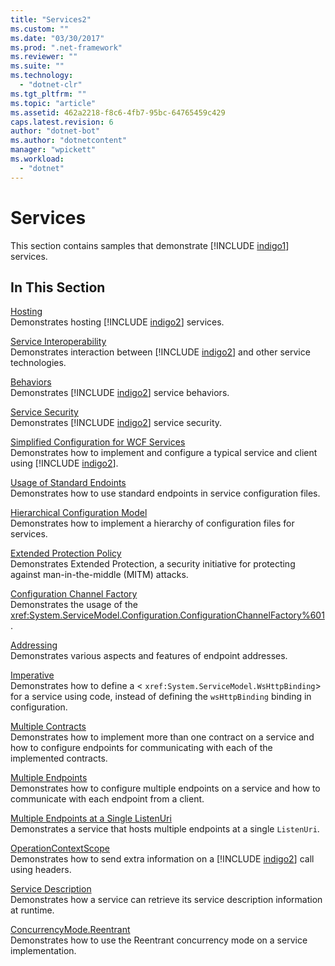 ```yaml
---
title: "Services2"
ms.custom: ""
ms.date: "03/30/2017"
ms.prod: ".net-framework"
ms.reviewer: ""
ms.suite: ""
ms.technology: 
  - "dotnet-clr"
ms.tgt_pltfrm: ""
ms.topic: "article"
ms.assetid: 462a2218-f8c6-4fb7-95bc-64765459c429
caps.latest.revision: 6
author: "dotnet-bot"
ms.author: "dotnetcontent"
manager: "wpickett"
ms.workload: 
  - "dotnet"
---
```

# Services
This section contains samples that demonstrate [!INCLUDE [indigo1](../../../../includes/indigo1-md.md)] services.  
  
## In This Section  
 [Hosting](../../../../docs/framework/wcf/feature-details/hosting.md)  
 Demonstrates hosting [!INCLUDE [indigo2](../../../../includes/indigo2-md.md)] services.  
  
 [Service Interoperability](../../../../docs/framework/wcf/samples/service-interoperability.md)  
 Demonstrates interaction between [!INCLUDE [indigo2](../../../../includes/indigo2-md.md)] and other service technologies.  
  
 [Behaviors](../../../../docs/framework/wcf/samples/behaviors.md)  
 Demonstrates [!INCLUDE [indigo2](../../../../includes/indigo2-md.md)] service behaviors.  
  
 [Service Security](../../../../docs/framework/wcf/samples/service-security.md)  
 Demonstrates [!INCLUDE [indigo2](../../../../includes/indigo2-md.md)] service security.  
  
 [Simplified Configuration for WCF Services](../../../../docs/framework/wcf/samples/simplified-configuration-for-wcf-services.md)  
 Demonstrates how to implement and configure a typical service and client using [!INCLUDE [indigo2](../../../../includes/indigo2-md.md)].  
  
 [Usage of Standard Endoints](../../../../docs/framework/wcf/samples/usage-of-standard-endpoints.md)  
 Demonstrates how to use standard endpoints in service configuration files.  
  
 [Hierarchical Configuration Model](../../../../docs/framework/wcf/samples/hierarchical-configuration-model.md)  
 Demonstrates how to implement a hierarchy of configuration files for services.  
  
 [Extended Protection Policy](../../../../docs/framework/wcf/samples/extended-protection-policy.md)  
 Demonstrates Extended Protection, a security initiative for protecting against man-in-the-middle (MITM) attacks.  
  
 [Configuration Channel Factory](../../../../docs/framework/wcf/samples/configuration-channel-factory.md)  
 Demonstrates the usage of the <xref:System.ServiceModel.Configuration.ConfigurationChannelFactory%601>.  
  
 [Addressing](../../../../docs/framework/wcf/samples/addressing.md)  
 Demonstrates various aspects and features of endpoint addresses.  
  
 [Imperative](../../../../docs/framework/wcf/samples/imperative.md)  
 Demonstrates how to define a <<!--zz xref:System.ServiceModel.WsHttpBinding --> `xref:System.ServiceModel.WsHttpBinding`> for a service using code, instead of defining the `wsHttpBinding` binding in configuration.  
  
 [Multiple Contracts](../../../../docs/framework/wcf/samples/multiple-contracts.md)  
 Demonstrates how to implement more than one contract on a service and how to configure endpoints for communicating with each of the implemented contracts.  
  
 [Multiple Endpoints](../../../../docs/framework/wcf/samples/multiple-endpoints.md)  
 Demonstrates how to configure multiple endpoints on a service and how to communicate with each endpoint from a client.  
  
 [Multiple Endpoints at a Single ListenUri](../../../../docs/framework/wcf/samples/multiple-endpoints-at-a-single-listenuri.md)  
 Demonstrates a service that hosts multiple endpoints at a single `ListenUri`.  
  
 [OperationContextScope](../../../../docs/framework/wcf/samples/operationcontextscope.md)  
 Demonstrates how to send extra information on a [!INCLUDE [indigo2](../../../../includes/indigo2-md.md)] call using headers.  
  
 [Service Description](../../../../docs/framework/wcf/samples/service-description.md)  
 Demonstrates how a service can retrieve its service description information at runtime.  
  
 [ConcurrencyMode.Reentrant](../../../../docs/framework/wcf/samples/concurrencymode-reentrant.md)  
 Demonstrates how to use the Reentrant concurrency mode on a service implementation.
